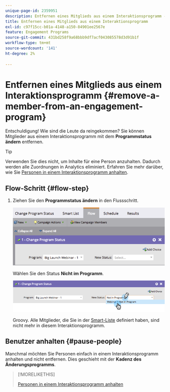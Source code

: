 ```yaml
---
unique-page-id: 2359951
description: Entfernen eines Mitglieds aus einem Interaktionsprogramm - Marketo-Dokumente - Produktdokumentation
title: Entfernen eines Mitglieds aus einem Interaktionsprogramm
exl-id: c97f15cc-b01a-4148-a150-84901ee2567e
feature: Engagement Programs
source-git-commit: 431bd258f9a68bbb9df7acf043085578d3d91b1f
workflow-type: tm+mt
source-wordcount: '141'
ht-degree: 2%

---
```


# Entfernen eines Mitglieds aus einem Interaktionsprogramm {#remove-a-member-from-an-engagement-program}

Entschuldigung! Wie sind die Leute da reingekommen? Sie können Mitglieder aus einem Interaktionsprogramm mit dem **Programmstatus ändern** entfernen.

>[!TIP]
>
>Verwenden Sie dies nicht, um Inhalte für eine Person anzuhalten. Dadurch werden alle Zuordnungen in Analytics eliminiert. Erfahren Sie mehr darüber, wie Sie [Personen in einem Interaktionsprogramm anhalten](/help/marketo/product-docs/email-marketing/drip-nurturing/using-engagement-programs/pause-people-in-an-engagement-program.md).

## Flow-Schritt {#flow-step}

1. Ziehen Sie den **Programmstatus ändern** in den Flussschritt.

   ![](assets/image2014-9-15-18-3a15-3a57.png)

   Wählen Sie den Status **Nicht im Programm**.

   ![](assets/image2014-9-15-18-3a16-3a2.png)

   Groovy. Alle Mitglieder, die Sie in der [Smart-Liste](/help/marketo/product-docs/core-marketo-concepts/smart-lists-and-static-lists/creating-a-smart-list/create-a-smart-list.md) definiert haben, sind nicht mehr in diesem Interaktionsprogramm.

## Benutzer anhalten  {#pause-people}

Manchmal möchten Sie Personen einfach in einem Interaktionsprogramm anhalten und nicht entfernen. Dies geschieht mit der **Kadenz des Änderungsprogramms**.

>[!MORELIKETHIS]
>
>[Personen in einem Interaktionsprogramm anhalten](/help/marketo/product-docs/email-marketing/drip-nurturing/using-engagement-programs/pause-people-in-an-engagement-program.md)
